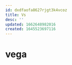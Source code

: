 ```yaml
---
id: dxdfaofa8627rjgt3k4vcoz
title: Vs
desc: ''
updated: 1662648982016
created: 1645523697116
---
```


# vega
